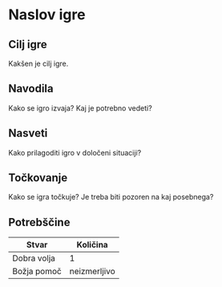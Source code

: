 # Naslov igre

## Cilj igre

Kakšen je cilj igre.

## Navodila

Kako se igro izvaja? Kaj je potrebno vedeti?

## Nasveti

Kako prilagoditi igro v določeni situaciji?

## Točkovanje

Kako se igra točkuje? Je treba biti pozoren
na kaj posebnega?

## Potrebščine

| Stvar       | Količina     |
| ----------- | ------------ |
| Dobra volja | 1            |
| Božja pomoč | neizmerljivo |
